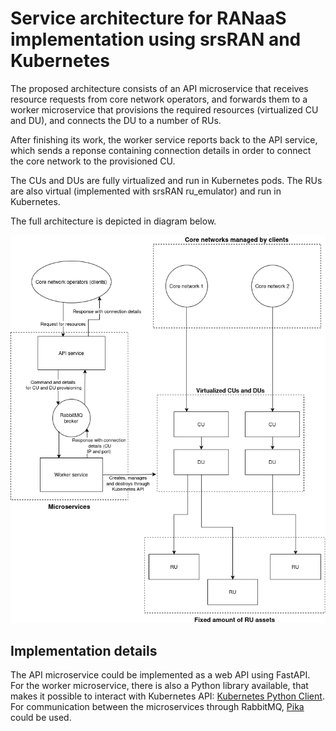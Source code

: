 # Service architecture for RANaaS implementation using srsRAN and Kubernetes

The proposed architecture consists of an API microservice that receives resource requests from core network operators, and forwards them to a worker microservice that provisions the required resources (virtualized CU and DU), and connects the DU to a number of RUs.

After finishing its work, the worker service reports back to the API service, which sends a reponse containing connection details in order to connect the core network to the provisioned CU.

The CUs and DUs are fully virtualized and run in Kubernetes pods. The RUs are also virtual (implemented with srsRAN ru_emulator) and run in Kubernetes.

The full architecture is depicted in diagram below.

![Architecture diagram](./img/architecture.png)

## Implementation details

The API microservice could be implemented as a web API using FastAPI. For the worker microservice, there is also a Python library available, that makes it possible to interact with Kubernetes API: [Kubernetes Python Client](https://github.com/kubernetes-client/python). For communication between the microservices through RabbitMQ, [Pika](https://pypi.org/project/pika/) could be used.
